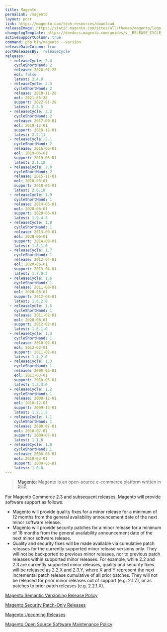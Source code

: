 ```yaml
---
title: Magento
permalink: /magento
layout: post
link: https://magento.com/tech-resources/download
releaseImage: https://static.magento.com/sites/all/themes/magento/logo.svg
changelogTemplate: https://devdocs.magento.com/guides/v__RELEASE_CYCLE__/release-notes/ReleaseNotes__LATEST__OpenSource.html
activeSupportColumn: true
command: php bin/magento --version
releaseDateColumn: true
sortReleasesBy: 'releaseCycle'
releases:
  - releaseCycle: 2.4
    cycleShortHand: 2
    release: 2020-07-28
    eol: false
    latest: 2.4.0
  - releaseCycle: 2.3
    cycleShortHand: 2
    release: 2018-11-28
    eol: 2021-05-28
    support: 2022-01-28
    latest: 2.3.5
  - releaseCycle: 2.2
    cycleShortHand: 2
    release: 2017-09-01
    eol: 2019-12-01
    support: 2019-12-01
    latest: 2.2.11
  - releaseCycle: 2.1
    cycleShortHand: 2
    release: 2016-06-01
    eol: 2019-06-01
    support: 2019-06-01
    latest: 2.1.18
  - releaseCycle: 2.0
    cycleShortHand: 2
    release: 2015-11-01
    eol: 2018-03-01
    support: 2018-03-01
    latest: 2.0.18
  - releaseCycle: 1.9
    cycleShortHand: 1
    release: 2014-05-01
    eol: 2020-06-01
    support: 2020-06-01
    latest: 1.9.4.3
  - releaseCycle: 1.8
    cycleShortHand: 1
    release: 2013-09-01
    eol: 2020-06-01
    support: 2014-09-01
    latest: 1.8.1.0
  - releaseCycle: 1.7
    cycleShortHand: 1
    release: 2012-04-01
    eol: 2020-06-01
    support: 2013-04-01
    latest: 1.7.0.2
  - releaseCycle: 1.6
    cycleShortHand: 1
    release: 2011-08-01
    eol: 2020-06-01
    support: 2012-08-01
    latest: 1.6.2.0
  - releaseCycle: 1.5
    cycleShortHand: 1
    release: 2011-02-01
    eol: 2020-06-01
    support: 2012-02-01
    latest: 1.5.1.0
  - releaseCycle: 1.4
    cycleShortHand: 1
    release: 2010-02-01
    eol: 2012-02-01
    support: 2011-02-01
    latest: 1.4.2.0
  - releaseCycle: 1.3
    cycleShortHand: 1
    release: 2009-03-01
    eol: 2011-03-01
    support: 2010-03-01
    latest: 1.3.3.0
  - releaseCycle: 1.2
    cycleShortHand: 1
    release: 2008-12-01
    eol: 2010-12-01
    support: 2009-12-01
    latest: 1.2.1.2
  - releaseCycle: 1.1
    cycleShortHand: 1
    release: 2008-07-01
    eol: 2010-07-01
    support: 2009-07-01
    latest: 1.1.8
  - releaseCycle: 1.0
    cycleShortHand: 1
    release: 2008-03-01
    eol: 2010-03-01
    support: 2009-03-01
    latest: 1.0.0
---
```


> [Magento](https://magento.com/): Magento is an open-source e-commerce platform written in PHP.

For Magento Commerce 2.3 and subsequent releases, Magento will provide software support as follows:
* Magento will provide quality fixes for a minor release for a minimum of 12 months from the general availability announcement date of the next minor software release.
* Magento will provide security patches for a minor release for a minimum of 18 months from the general availability announcement date of the next minor software release.
* Quality and security fixes will be made available via cumulative patch releases for the currently supported minor release versions only. They will not be backported to previous minor releases, nor to previous patch releases within supported minor releases. For example, while 2.2 and 2.3 are currently supported minor releases, quality and security fixes will be released as 2.2.X and 2.3.Y, where X and Y represent the next incremental patch release cumulative of all prior patches. They will not be released for prior minor releases out of support (e.g. 2.1.Z), or as patches to prior patch releases (e.g. 2.2.1.X).

[Magento Semantic Versioning Release Policy](https://devdocs.magento.com/release/policy/)

[Magento Security Patch-Only Releases](https://community.magento.com/t5/Magento-DevBlog/Introducing-the-New-Security-only-Patch-Release/ba-p/141287)

[Magento Upcoming Releases](https://devdocs.magento.com/release/)

[Magento Open Source Software Maintenance Policy](https://magento.com/sites/default/files/magento-open-source-software-maintenance-policy.pdf)
